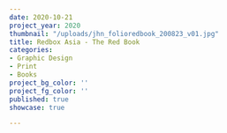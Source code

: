 ```yaml
---
date: 2020-10-21
project_year: 2020
thumbnail: "/uploads/jhn_folioredbook_200823_v01.jpg"
title: Redbox Asia - The Red Book
categories:
- Graphic Design
- Print
- Books
project_bg_color: ''
project_fg_color: ''
published: true
showcase: true

---
```

